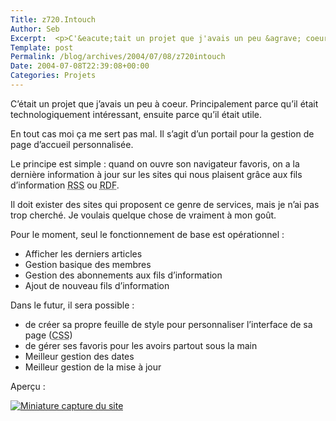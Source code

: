 ```yaml
--- 
Title: z720.Intouch
Author: Seb
Excerpt:  <p>C'&eacute;tait un projet que j'avais un peu &agrave; coeur. Principalement parce qu'il &eacute;tait technologiquement int&eacute;ressant, ensuite parce qu'il &eacute;tait utile.</p>
Template: post
Permalink: /blog/archives/2004/07/08/z720intouch
Date: 2004-07-08T22:39:08+00:00
Categories: Projets
--- 
```


<p>C&rsquo;&eacute;tait un projet que j&rsquo;avais un peu &agrave; coeur. Principalement parce qu&rsquo;il &eacute;tait technologiquement int&eacute;ressant, ensuite parce qu&rsquo;il &eacute;tait utile.</p>
<p><!--more-->
<p>En tout cas moi &ccedil;a me sert pas mal. Il s&rsquo;agit d&rsquo;un portail pour la gestion de page d&rsquo;accueil personnalis&eacute;e.</p>
<p>Le principe est simple&nbsp;: quand on ouvre son navigateur favoris, on a la derni&egrave;re information &agrave; jour sur les sites qui nous plaisent gr&acirc;ce aux fils d&rsquo;information <acronym title="Really Simple Syndication">RSS</acronym> ou <acronym title="Ressource Description Framework">RDF</acronym>.</p>
<p>Il doit exister des sites qui proposent ce genre de services, mais je n&rsquo;ai pas trop cherch&eacute;. Je voulais quelque chose de vraiment &agrave; mon go&ucirc;t.</p>
<p>Pour le moment, seul le fonctionnement de base est op&eacute;rationnel&nbsp;:</p>
<ul>
<li>Afficher les derniers articles</li>
<li>Gestion basique des membres</li>
<li>Gestion des abonnements aux fils d&rsquo;information</li>
<li>Ajout de nouveau fils d&rsquo;information</li>
</ul>
<p>Dans le futur, il sera possible&nbsp;:</p>
<ul>
<li>de cr&eacute;er sa propre feuille de style pour personnaliser l&rsquo;interface de sa page (<acronym title="Cascading Style Sheets">CSS</acronym>)</li>
<li>de g&eacute;rer ses favoris pour les avoirs partout sous la main</li>
<li>Meilleur gestion des dates</li>
<li>Meilleur gestion de la mise &agrave; jour</li>
</ul>
<p>Aper&ccedil;u&nbsp;:</p>
<p><a href="/blog/images/intouch.v0-Beta.png"><img src="/blog/images/intouch.v0-Beta.TN__.png" alt="Miniature capture du site" /></a></p>
